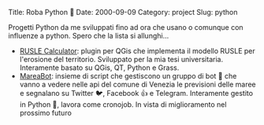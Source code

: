 Title: Roba Python 🐍
Date: 2000-09-09
Category: project
Slug: python

Progetti Python da me sviluppati fino ad ora che usano o comunque con influenze a python. 
Spero che la lista si allunghi...

* [RUSLE Calculator](https://github.com/fundor333/RUSLECalculator): plugin per QGis che implementa il modello RUSLE per l'erosione del territorio. Sviluppato per la mia tesi universitaria. Interamente basato su QGis, QT, Python e Grass.
* [MareaBot](https://mareabot.github.io/): insieme di script che gestiscono un gruppo di bot 🤖 che vanno a vedere nelle api del comune di Venezia le previsioni delle maree e segnalano su Twitter 🐦, Facebook 👍 e Telegram.
Interamente gestito in Python 🐍, lavora come cronojob. In vista di miglioramento nel prossimo futuro